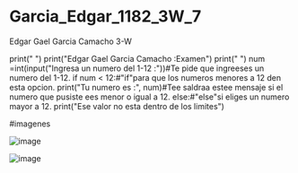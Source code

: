 # Garcia_Edgar_1182_3W_7

Edgar Gael Garcia Camacho 3-W

print(" ")
print("Edgar Gael Garcia Camacho :Examen")
print(" ")
num =int(input("Ingresa un numero del 1-12 :"))#Te pide que ingreeses un numero del 1-12. 
if num < 12:#"if"para que los numeros menores a 12 den esta opcion.
    print("Tu numero es :", num)#Tee saldraa estee mensaje si el numero que pusiste ees menor o igual a 12.
else:#"else"si eliges un numero mayor a 12.
    print("Ese valor no esta dentro de los limites")
    
#imagenes

![image](https://github.com/user-attachments/assets/cd561182-368c-475b-9ab4-f7a911326300)

![image](https://github.com/user-attachments/assets/215a66c1-05ea-47fb-b6a1-480ae351f74d)


